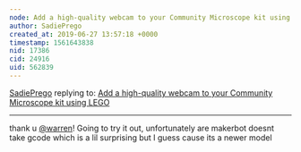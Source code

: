 ```yaml
---
node: Add a high-quality webcam to your Community Microscope kit using LEGO
author: SadiePrego
created_at: 2019-06-27 13:57:18 +0000
timestamp: 1561643838
nid: 17386
cid: 24916
uid: 562839
---
```




[SadiePrego](../profile/SadiePrego) replying to: [Add a high-quality webcam to your Community Microscope kit using LEGO](../notes/warren/10-24-2018/add-a-high-quality-webcam-to-your-community-microscope-kit)

----
thank u [@warren](/profile/warren)! Going to try it out, unfortunately are makerbot doesnt take gcode which is a lil surprising but I guess cause its a newer model